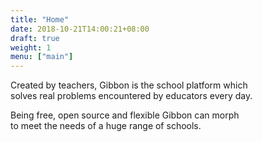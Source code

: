 ```yaml
---
title: "Home"
date: 2018-10-21T14:00:21+08:00
draft: true
weight: 1
menu: ["main"]
---
```


Created by teachers, Gibbon is the school platform which<br/>
<span class="font-bold underlined-animate transition-delay-1">solves real problems</span> encountered by educators every day.

Being <span class="font-bold underlined-animate transition-delay-2">free, open source and flexible</span> Gibbon can morph<br/>
to meet the needs of a huge range of schools.
